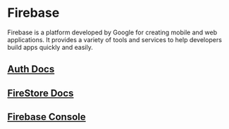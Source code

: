# Firebase

Firebase is a platform developed by Google for creating mobile and web applications. It provides a variety of tools and services to help developers build apps quickly and easily.

## [Auth Docs](https://firebase.google.com/docs/auth/web/start)

## [FireStore Docs](https://firebase.google.com/docs/firestore/quickstart#web_1)

## [Firebase Console](https://console.firebase.google.com)
